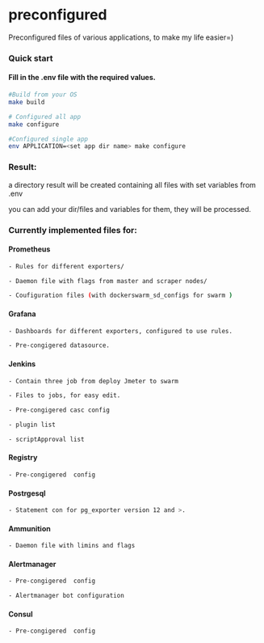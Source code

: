 # preconfigured
Preconfigured files of various applications, to make my life easier=)

### Quick start 

#### Fill in the .env file with the required values.

```sh
#Build from your OS
make build

# Configured all app
make configure

#Configured single app
env APPLICATION=<set app dir name> make configure
```

### Result: 

a directory result will be created containing all files with set variables from .env

you can add your dir/files and variables for them, they will be processed.

### Currently implemented files for:

#### Prometheus
```sh
- Rules for different exporters/

- Daemon file with flags from master and scraper nodes/

- Coufiguration files (with dockerswarm_sd_configs for swarm )
```

#### Grafana
```sh
- Dashboards for different exporters, configured to use rules.

- Pre-congigered datasource.
```

#### Jenkins
```sh
- Contain three job from deploy Jmeter to swarm

- Files to jobs, for easy edit.

- Pre-congigered casc config

- plugin list

- scriptApproval list
```


#### Registry
```sh
- Pre-congigered  config
```

#### Postrgesql
```sh
- Statement con for pg_exporter version 12 and >.
```

#### Ammunition
```sh
- Daemon file with limins and flags
```

#### Alertmanager
```sh
- Pre-congigered  config

- Alertmanager bot configuration
```

#### Consul
```sh
- Pre-congigered  config
```

